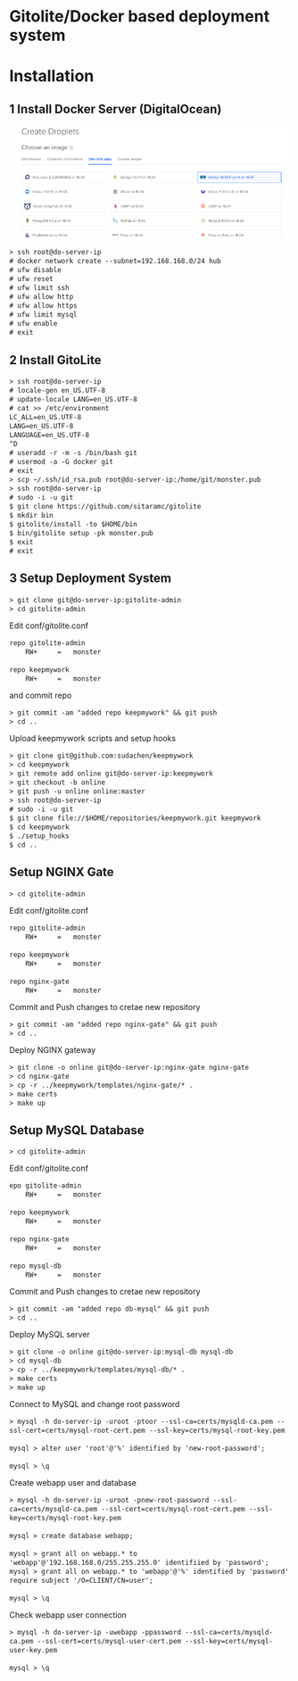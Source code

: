 # Gitolite/Docker based deployment system


# Installation

## 1 Install Docker Server (DigitalOcean)

![](doc/img/do-docker.png)

```
> ssh root@do-server-ip
# docker network create --subnet=192.168.168.0/24 hub
# ufw disable
# ufw reset
# ufw limit ssh
# ufw allow http
# ufw allow https
# ufw limit mysql
# ufw enable
# exit
```

## 2 Install GitoLite

```
> ssh root@do-server-ip
# locale-gen en_US.UTF-8
# update-locale LANG=en_US.UTF-8
# cat >> /etc/environment 
LC_ALL=en_US.UTF-8
LANG=en_US.UTF-8 
LANGUAGE=en_US.UTF-8 
^D
# useradd -r -m -s /bin/bash git
# usermod -a -G docker git
# exit
> scp ~/.ssh/id_rsa.pub root@do-server-ip:/home/git/monster.pub
> ssh root@do-server-ip
# sudo -i -u git
$ git clone https://github.com/sitaramc/gitolite
$ mkdir bin
$ gitolite/install -to $HOME/bin
$ bin/gitolite setup -pk monster.pub
$ exit
# exit
```

## 3 Setup Deployment System

```
> git clone git@do-server-ip:gitolite-admin
> cd gitolite-admin
```

Edit conf/gitolite.conf
```
repo gitolite-admin
    RW+     =   monster

repo keepmywork
    RW+     =   monster
```

and commit repo
```
> git commit -am "added repo keepmywork" && git push
> cd ..
```

Upload keepmywork scripts and setup hooks
```
> git clone git@github.com:sudachen/keepmywork
> cd keepmywork
> git remote add online git@do-server-ip:keepmywork
> git checkout -b online
> git push -u online online:master
> ssh root@do-server-ip
# sudo -i -u git
$ git clone file://$HOME/repositories/keepmywork.git keepmywork
$ cd keepmywork
$ ./setup_hooks
$ cd ..
```

## Setup NGINX Gate

```
> cd gitolite-admin
```

Edit conf/gitolite.conf
```
repo gitolite-admin
    RW+     =   monster

repo keepmywork
    RW+     =   monster

repo nginx-gate
    RW+     =   monster
```

Commit and Push changes to cretae new repository
```
> git commit -am "added repo nginx-gate" && git push
> cd ..
```

Deploy NGINX gateway
```
> git clone -o online git@do-server-ip:nginx-gate nginx-gate
> cd nginx-gate
> cp -r ../keepmywork/templates/nginx-gate/* .
> make certs
> make up
```

## Setup MySQL Database

```
> cd gitolite-admin
```

Edit conf/gitolite.conf
```
epo gitolite-admin
    RW+     =   monster

repo keepmywork
    RW+     =   monster

repo nginx-gate
    RW+     =   monster

repo mysql-db
    RW+     =   monster
```

Commit and Push changes to cretae new repository
```
> git commit -am "added repo db-mysql" && git push
> cd ..
```

Deploy MySQL server
```
> git clone -o online git@do-server-ip:mysql-db mysql-db
> cd mysql-db
> cp -r ../keepmywork/templates/mysql-db/* .
> make certs
> make up
```

Connect to MySQL and change root password
```
> mysql -h do-server-ip -uroot -ptoor --ssl-ca=certs/mysqld-ca.pem --ssl-cert=certs/mysql-root-cert.pem --ssl-key=certs/mysql-root-key.pem

mysql > alter user 'root'@'%' identified by 'new-root-password';

mysql > \q
```

Create webapp user and database
```
> mysql -h do-server-ip -uroot -pnew-root-password --ssl-ca=certs/mysqld-ca.pem --ssl-cert=certs/mysql-root-cert.pem --ssl-key=certs/mysql-root-key.pem

mysql > create database webapp;

mysql > grant all on webapp.* to 'webapp'@'192.168.168.0/255.255.255.0' identifiied by 'password';
mysql > grant all on webapp.* to 'webapp'@'%' identified by 'password' require subject '/O=CLIENT/CN=user';

mysql > \q
```

Check webapp user connection
```
> mysql -h do-server-ip -uwebapp -ppassword --ssl-ca=certs/mysqld-ca.pem --ssl-cert=certs/mysql-user-cert.pem --ssl-key=certs/mysql-user-key.pem

mysql > \q
```



